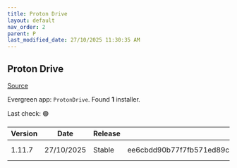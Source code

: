 ```yaml
---
title: Proton Drive
layout: default
nav_order: 2
parent: P
last_modified_date: 27/10/2025 11:30:35 AM
---
```


## Proton Drive

[Source](https://proton.me/drive/)

Evergreen app: `ProtonDrive`. Found **1** installer.

Last check: 🟢

| Version | Date       | Release | Sha512                                                                                                                           | Type | URI                                                                                                                                                                                |
| ------- | ---------- | ------- | -------------------------------------------------------------------------------------------------------------------------------- | ---- | ---------------------------------------------------------------------------------------------------------------------------------------------------------------------------------- |
| 1.11.7  | 27/10/2025 | Stable  | ee6cbdd90b77f7fb571ed89cb71ea03ca074c09e52e498dfea13b1578fe409c9ebd6454df2e88464b86b7df5148378ef69ca888ecdf053f73c0080e5c22d04f4 | exe  | [https://proton.me/download/drive/windows/1.11.7/x64/Proton%20Drive%20Setup%201.11.7.exe](https://proton.me/download/drive/windows/1.11.7/x64/Proton%20Drive%20Setup%201.11.7.exe) |
